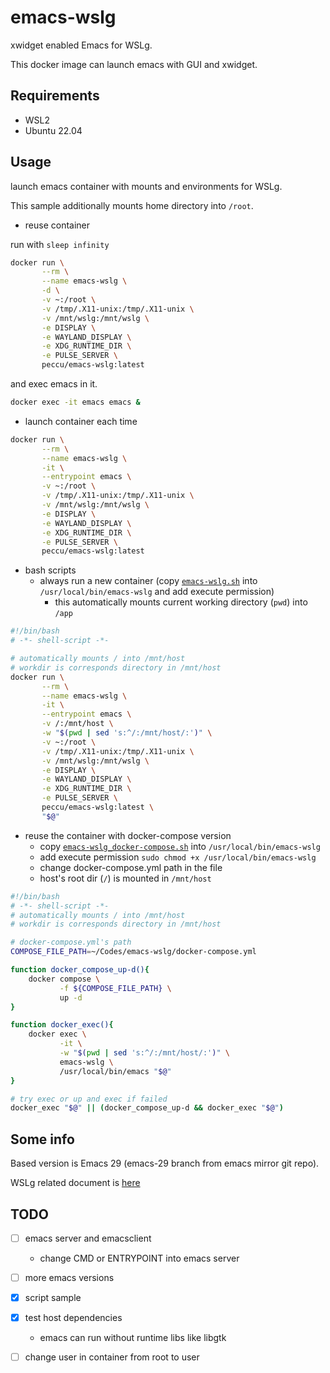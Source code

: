 # emacs-wslg

xwidget enabled Emacs for WSLg.

This docker image can launch emacs with GUI and xwidget.

## Requirements

- WSL2
- Ubuntu 22.04

## Usage

launch emacs container with mounts and environments for WSLg.

This sample additionally mounts home directory into `/root`.

- reuse container

run with `sleep infinity`

```bash
docker run \
       --rm \
       --name emacs-wslg \
       -d \
       -v ~:/root \
       -v /tmp/.X11-unix:/tmp/.X11-unix \
       -v /mnt/wslg:/mnt/wslg \
       -e DISPLAY \
       -e WAYLAND_DISPLAY \
       -e XDG_RUNTIME_DIR \
       -e PULSE_SERVER \
       peccu/emacs-wslg:latest
```

and exec emacs in it.

```bash
docker exec -it emacs emacs &
```

- launch container each time

```bash
docker run \
       --rm \
       --name emacs-wslg \
       -it \
       --entrypoint emacs \
       -v ~:/root \
       -v /tmp/.X11-unix:/tmp/.X11-unix \
       -v /mnt/wslg:/mnt/wslg \
       -e DISPLAY \
       -e WAYLAND_DISPLAY \
       -e XDG_RUNTIME_DIR \
       -e PULSE_SERVER \
       peccu/emacs-wslg:latest
```

- bash scripts
  - always run a new container (copy [`emacs-wslg.sh`](./emacs-wslg.sh) into `/usr/local/bin/emacs-wslg` and add execute permission)
    - this automatically mounts current working directory (`pwd`) into `/app`
```sh
#!/bin/bash
# -*- shell-script -*-

# automatically mounts / into /mnt/host
# workdir is corresponds directory in /mnt/host
docker run \
       --rm \
       --name emacs-wslg \
       -it \
       --entrypoint emacs \
       -v /:/mnt/host \
       -w "$(pwd | sed 's:^/:/mnt/host/:')" \
       -v ~:/root \
       -v /tmp/.X11-unix:/tmp/.X11-unix \
       -v /mnt/wslg:/mnt/wslg \
       -e DISPLAY \
       -e WAYLAND_DISPLAY \
       -e XDG_RUNTIME_DIR \
       -e PULSE_SERVER \
       peccu/emacs-wslg:latest \
       "$@"
```
  - reuse the container with docker-compose version
    - copy [`emacs-wslg_docker-compose.sh`](./emacs-wslg_docker-compose.sh) into `/usr/local/bin/emacs-wslg`
    - add execute permission `sudo chmod +x /usr/local/bin/emacs-wslg`
    - change docker-compose.yml path in the file
    - host's root dir (`/`) is mounted in `/mnt/host`
```sh
#!/bin/bash
# -*- shell-script -*-
# automatically mounts / into /mnt/host
# workdir is corresponds directory in /mnt/host

# docker-compose.yml's path
COMPOSE_FILE_PATH=~/Codes/emacs-wslg/docker-compose.yml

function docker_compose_up-d(){
    docker compose \
           -f ${COMPOSE_FILE_PATH} \
           up -d
}

function docker_exec(){
    docker exec \
           -it \
           -w "$(pwd | sed 's:^/:/mnt/host/:')" \
           emacs-wslg \
           /usr/local/bin/emacs "$@"
}

# try exec or up and exec if failed
docker_exec "$@" || (docker_compose_up-d && docker_exec "$@")
```

## Some info

Based version is Emacs 29 (emacs-29 branch from emacs mirror git repo).

WSLg related document is [here](https://github.com/microsoft/wslg/blob/main/samples/container/Containers.md)

## TODO
- [ ] emacs server and emacsclient
  - change CMD or ENTRYPOINT into emacs server
- [ ] more emacs versions
- [x] script sample
- [x] test host dependencies
  - emacs can run without runtime libs like libgtk
- [ ] change user in container from root to user

